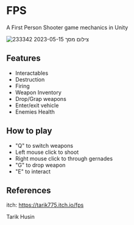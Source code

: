 # FPS

A First Person Shooter game mechanics in Unity

![צילום מסך 2023-05-15 233342](https://github.com/project-long-sunday/FPS/assets/10331972/91ba4340-ba2a-4f60-8470-bc6bf6c908c9)

## Features

- Interactables 
- Destruction
- Firing
- Weapon Inventory 
- Drop/Grap weapons
- Enter/exit vehicle 
- Enemies Health

## How to play

- "Q" to switch weapons
- Left mouse click to shoot
- Right mouse click to through gernades
- "G" to drop weapon
- "E" to interact 

## References

itch: https://tarik775.itch.io/fps

Tarik Husin 
